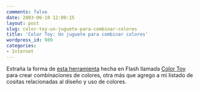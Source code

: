 ```yaml
---
comments: false
date: 2003-06-10 12:09:15
layout: post
slug: color-toy-un-juguete-para-combinar-colores
title: 'Color Toy: Un juguete para combinar colores'
wordpress_id: 989
categories:
- Internet
---
```


Extraña la forma de [esta herramienta](http://www.defencemechanism.com/color/color_toy_fr.htm) hecha en Flash llamada [Color Toy](http://www.defencemechanism.com/color/color_toy_fr.htm) para crear combinaciones de colores, otra más que agrego a mi listado de cositas relacionadas al diseño y uso de colores.




 

